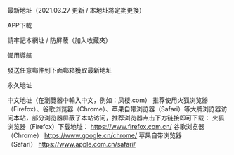 最新地址（2021.03.27 更新 / 本地址將定期更換）

APP下載

請牢記本網址 / 防屏蔽（加入收藏夾）

備用導航

發送任意郵件到下面郵箱獲取最新地址

永久地址

中文地址（在瀏覽器中輸入中文，例如：凤楼.com）
推荐使用火狐浏览器（Firefox）、谷歌浏览器（Chrome）、苹果自带浏览器（Safari）等大牌浏览器访问本站，部分浏览器屏蔽了本站访问，推荐浏览器点击下方链接即可下载：
火狐浏览器（Firefox）下载地址： https://www.firefox.com.cn/
谷歌浏览器（Chrome） https://www.google.cn/chrome/
苹果自带浏览器（Safari） https://www.apple.com.cn/safari/

